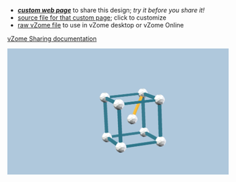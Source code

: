 
 - [***custom web page***][post] to share this design; *try it before you share it!*
 - [source file for that custom page][source]; click to customize
 - [raw vZome file][raw] to use in vZome desktop or vZome Online

[vZome Sharing documentation](https://vzome.github.io/vzome/sharing.html#how-it-works)

![Image](<Golden-Octahedral-Cube-A.png>)


[post]: <https://ThynStyx.github.io/vzome-sharing/2022/02/14/Golden-Octahedral-Cube-A-22-55-16.html>
[source]: <https://github.com/ThynStyx/vzome-sharing/edit/main/_posts/2022-02-14-Golden-Octahedral-Cube-A-22-55-16.md>
[raw]: <https://raw.githubusercontent.com/ThynStyx/vzome-sharing/main/2022/02/14/22-55-16-Golden-Octahedral-Cube-A/Golden-Octahedral-Cube-A.vZome>
